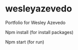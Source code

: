 # wesleyazevedo
Portfolio for Wesley Azevedo

Npm install (for install packages)

Npm start (for run)
